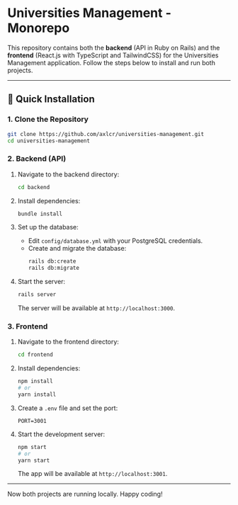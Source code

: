 
# Universities Management - Monorepo

This repository contains both the **backend** (API in Ruby on Rails) and the **frontend** (React.js with TypeScript and TailwindCSS) for the Universities Management application. Follow the steps below to install and run both projects.

---

## 🚀 Quick Installation

### 1. Clone the Repository

```bash
git clone https://github.com/axlcr/universities-management.git
cd universities-management
```

### 2. Backend (API)

1. Navigate to the backend directory:
   ```bash
   cd backend
   ```

2. Install dependencies:
   ```bash
   bundle install
   ```

3. Set up the database:
   - Edit `config/database.yml` with your PostgreSQL credentials.
   - Create and migrate the database:
     ```bash
     rails db:create
     rails db:migrate
     ```

4. Start the server:
   ```bash
   rails server
   ```

   The server will be available at `http://localhost:3000`.

### 3. Frontend

1. Navigate to the frontend directory:
   ```bash
   cd frontend
   ```

2. Install dependencies:
   ```bash
   npm install
   # or
   yarn install
   ```

3. Create a `.env` file and set the port:
   ```env
   PORT=3001
   ```

4. Start the development server:
   ```bash
   npm start
   # or
   yarn start
   ```

   The app will be available at `http://localhost:3001`.

---

Now both projects are running locally. Happy coding!

